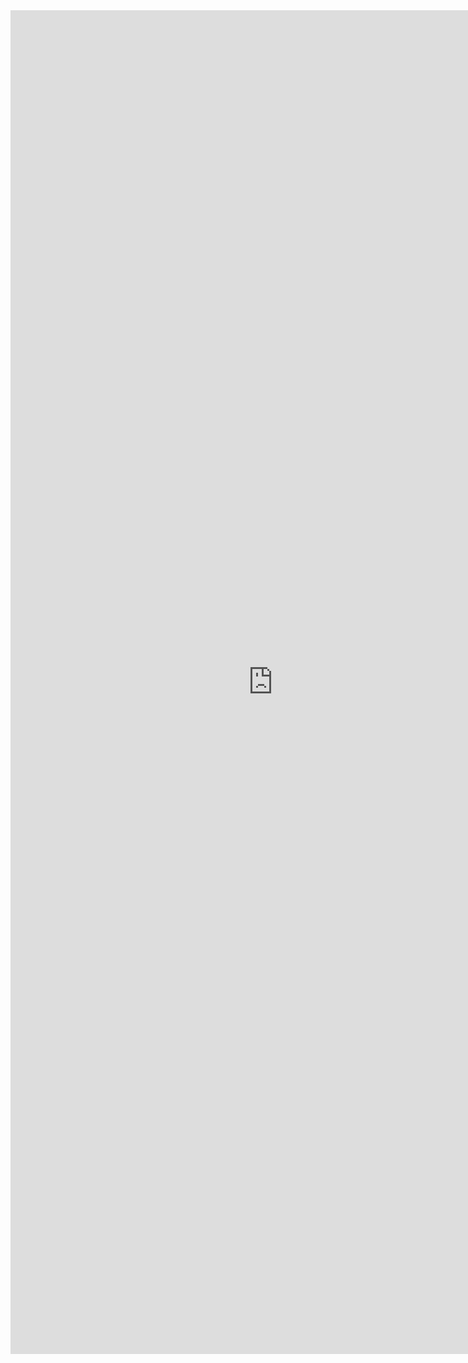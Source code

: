 <iframe src="https://docs.google.com/forms/d/e/1FAIpQLSfeRaLR_97nILJMzYLIicF_LF-9uOW42dThkNs8njVbgsocLg/viewform?embedded=true" width="840" height="2150" frameborder="0" marginheight="0" marginwidth="0">Loading…</iframe>
